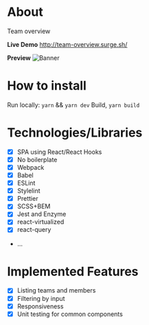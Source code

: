 # About

Team overview

**Live Demo**
http://team-overview.surge.sh/

**Preview**
![Banner](https://github.com/jobenyuki/Team_Overview/blob/master/preview.gif)

# How to install

Run locally: `yarn` && `yarn dev`
Build, `yarn build`

# Technologies/Libraries

- [x] SPA using React/React Hooks
- [x] No boilerplate
- [x] Webpack
- [x] Babel
- [x] ESLint
- [x] Stylelint
- [x] Prettier
- [x] SCSS+BEM
- [x] Jest and Enzyme
- [x] react-virtualized
- [x] react-query
- ...

# Implemented Features

- [x] Listing teams and members
- [x] Filtering by input
- [x] Responsiveness
- [x] Unit testing for common components
